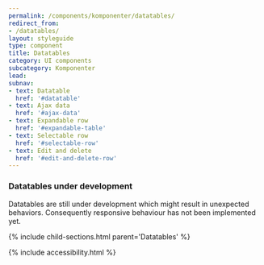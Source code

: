 ```yaml
---
permalink: /components/komponenter/datatables/
redirect_from:
- /datatables/
layout: styleguide
type: component
title: Datatables
category: UI components
subcategory: Komponenter
lead:
subnav:
- text: Datatable
  href: '#datatable'
- text: Ajax data
  href: '#ajax-data'
- text: Expandable row
  href: '#expandable-table'
- text: Selectable row
  href: '#selectable-row'
- text: Edit and delete
  href: '#edit-and-delete-row'
---
```


<div class="alert alert-warning alert--show-icon mb-5" role="alert">
    <div class="alert-body">
        <h3 class="alert-heading">Datatables under development</h3>
        <p class="alert-text">Datatables are still under development which might result in unexpected behaviors. Consequently responsive behaviour has not been implemented yet. </p>
    </div>
</div>

{% include child-sections.html parent='Datatables' %}

{% include accessibility.html %}
